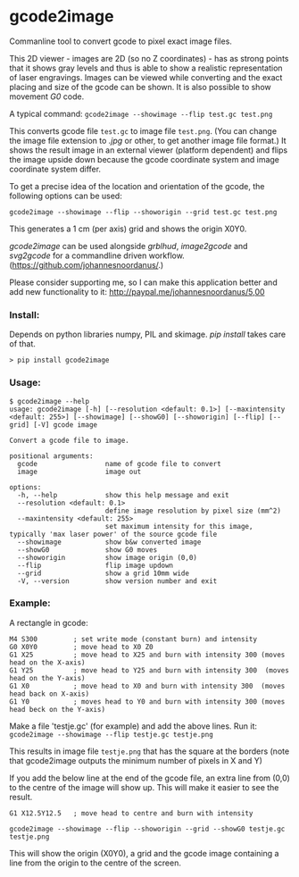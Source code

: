# gcode2image

Commanline tool to convert gcode to pixel exact image files.

This 2D viewer - images are 2D (so no Z coordinates) - has as strong points that it shows gray levels and thus is able to show a realistic representation of laser engravings. Images can be viewed while converting and the exact placing and size of the gcode can be shown.
It is also possible to show movement *G0* code.

A typical command:
```gcode2image --showimage --flip test.gc test.png```

This converts gcode file ```test.gc``` to image file ```test.png```. (You can change the image file extension to *.jpg* or other, to get another image file format.) It shows the result image in an external viewer (platform dependent) and flips the image upside down because the gcode coordinate system and image coordinate system differ.

To get a precise idea of the location and orientation of the gcode, the following options can be used:

```gcode2image --showimage --flip --showorigin --grid test.gc test.png```

This generates a 1 cm (per axis) grid and shows the origin X0Y0.

*gcode2image* can be used alongside *grblhud*, *image2gcode* and *svg2gcode* for a commandline driven workflow. (https://github.com/johannesnoordanus/.)

Please consider supporting me, so I can make this application better and add new functionality to it: <http://paypal.me/johannesnoordanus/5,00>

### Install:
Depends on python libraries numpy, PIL and skimage.
*pip install* takes care of that.
```
> pip install gcode2image
```
### Usage:
```
$ gcode2image --help
usage: gcode2image [-h] [--resolution <default: 0.1>] [--maxintensity <default: 255>] [--showimage] [--showG0] [--showorigin] [--flip] [--grid] [-V] gcode image

Convert a gcode file to image.

positional arguments:
  gcode                 name of gcode file to convert
  image                 image out

options:
  -h, --help            show this help message and exit
  --resolution <default: 0.1>
                        define image resolution by pixel size (mm^2)
  --maxintensity <default: 255>
                        set maximum intensity for this image, typically 'max laser power' of the source gcode file
  --showimage           show b&w converted image
  --showG0              show G0 moves
  --showorigin          show image origin (0,0)
  --flip                flip image updown
  --grid                show a grid 10mm wide
  -V, --version         show version number and exit
```
### Example:
A rectangle in gcode:
```
M4 S300         ; set write mode (constant burn) and intensity
G0 X0Y0         ; move head to X0 Z0
G1 X25          ; move head to X25 and burn with intensity 300 (moves head on the X-axis)
G1 Y25          ; move head to Y25 and burn with intensity 300  (moves head on the Y-axis)
G1 X0           ; move head to X0 and burn with intensity 300  (moves head back on X-axis)
G1 Y0           ; moves head to Y0 and burn with intensity 300 (moves head beck on the Y-axis)
```

Make a file 'testje.gc' (for example) and add the above lines.
Run it:
```gcode2image --showimage --flip testje.gc testje.png```

This results in image file ```testje.png``` that has the square at the borders (note that gcode2image outputs the minimum number of pixels in X and Y)

If you add the below line at the end of the gcode file, an extra line from (0,0) to the centre of the image will show up.
This will make it easier to see the result.

```G1 X12.5Y12.5   ; move head to centre and burn with intensity```

```gcode2image --showimage --flip --showorigin --grid --showG0 testje.gc testje.png```

This will show the origin (X0Y0), a grid and the gcode image containing a line from the origin to the centre of the screen.
